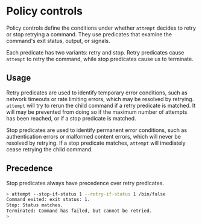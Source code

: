 # Policy controls

Policy controls define the conditions under whether `attempt` decides to retry or stop retrying a
command. They use predicates that examine the command's exit status, output, or signals.

Each predicate has two variants: retry and stop. Retry predicates cause `attempt` to retry the
command, while stop predicates cause us to terminate.

## Usage

Retry predicates are used to identify temporary error conditions, such as network timeouts or rate
limiting errors, which may be resolved by retrying. `attempt` will try to rerun the child command if
a retry predicate is matched. It will may be prevented from doing so if the maximum number of
attempts has been reached, or if a stop predicate is matched.

Stop predicates are used to identify permanent error conditions, such as authentication errors or
malformed content errors, which will never be resolved by retrying. If a stop predicate matches,
`attempt` will imediately cease retrying the child command.

## Precedence

Stop predicates always have precedence over retry predicates.

```bash
> attempt --stop-if-status 1 --retry-if-status 1 /bin/false
Command exited: exit status: 1.
Stop: Status matches.
Terminated: Command has failed, but cannot be retried.
>
```
